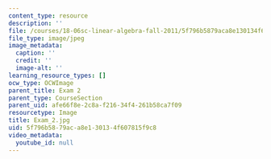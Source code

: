 ```yaml
---
content_type: resource
description: ''
file: /courses/18-06sc-linear-algebra-fall-2011/5f796b5879aca8e130134f607815f9c8_Exam_2.jpg
file_type: image/jpeg
image_metadata:
  caption: ''
  credit: ''
  image-alt: ''
learning_resource_types: []
ocw_type: OCWImage
parent_title: Exam 2
parent_type: CourseSection
parent_uid: afe66f8e-2c8a-f216-34f4-261b58ca7f09
resourcetype: Image
title: Exam_2.jpg
uid: 5f796b58-79ac-a8e1-3013-4f607815f9c8
video_metadata:
  youtube_id: null
---
```


